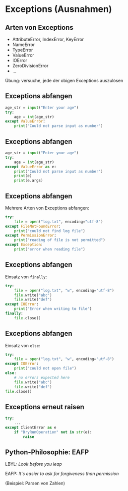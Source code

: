 # Exceptions (Ausnahmen)

## Arten von Exceptions

- AttributeError, IndexError, KeyError
- NameError
- TypeError
- ValueError
- IOError
- ZeroDivisionError
- ...

Übung: versuche, jede der obigen Exceptions auszulösen

## Exceptions abfangen

```py
age_str = input("Enter your age")
try:
    age = int(age_str)
except ValueError:
    print("Could not parse input as number")
```

## Exceptions abfangen

```py
age_str = input("Enter your age")
try:
    age = int(age_str)
except ValueError as e:
    print("Could not parse input as number")
    print(e)
    print(e.args)
```

## Exceptions abfangen

Mehrere Arten von Exceptions abfangen:

```py
try:
    file = open("log.txt", encoding="utf-8")
except FileNotFoundError:
    print("could not find log file")
except PermissionError:
    print("reading of file is not permitted")
except Exception:
    print("error when reading file")
```

## Exceptions abfangen

Einsatz von `finally`:

```py
try:
    file = open("log.txt", "w", encoding="utf-8")
    file.write("abc")
    file.write("def")
except IOError:
    print("Error when writing to file")
finally:
    file.close()
```

## Exceptions abfangen

Einsatz von `else`:

```py
try:
    file = open("log.txt", "w", encoding="utf-8")
except IOError:
    print("could not open file")
else:
    # no errors expected here
    file.write("abc")
    file.write("def")
file.close()
```

## Exceptions erneut raisen

```py
try:
    ...
except ClientError as e
    if "DryRunOperation" not in str(e):
        raise
```

## Python-Philosophie: EAFP

LBYL: _Look before you leap_

EAFP: _It's easier to ask for forgiveness than permission_

(Beispiel: Parsen von Zahlen)
